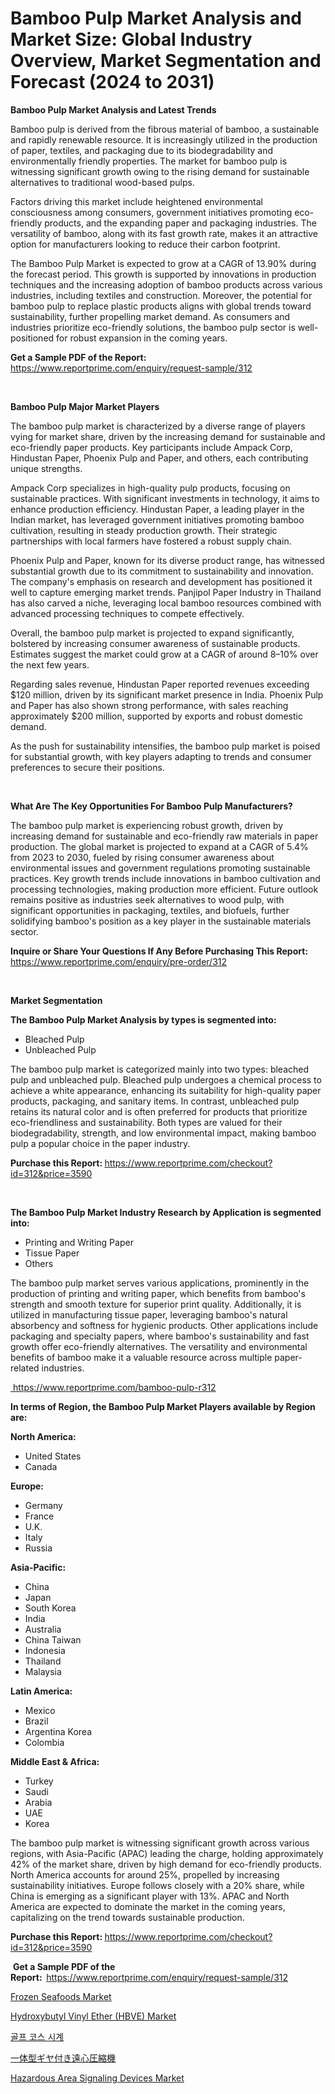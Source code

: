 <p><h1>Bamboo Pulp Market Analysis and Market Size: Global Industry Overview, Market Segmentation and Forecast (2024 to 2031)</h1></p><p><strong>Bamboo Pulp Market Analysis and Latest Trends</strong></p>
<p><p>Bamboo pulp is derived from the fibrous material of bamboo, a sustainable and rapidly renewable resource. It is increasingly utilized in the production of paper, textiles, and packaging due to its biodegradability and environmentally friendly properties. The market for bamboo pulp is witnessing significant growth owing to the rising demand for sustainable alternatives to traditional wood-based pulps.</p><p>Factors driving this market include heightened environmental consciousness among consumers, government initiatives promoting eco-friendly products, and the expanding paper and packaging industries. The versatility of bamboo, along with its fast growth rate, makes it an attractive option for manufacturers looking to reduce their carbon footprint.</p><p>The Bamboo Pulp Market is expected to grow at a CAGR of 13.90% during the forecast period. This growth is supported by innovations in production techniques and the increasing adoption of bamboo products across various industries, including textiles and construction. Moreover, the potential for bamboo pulp to replace plastic products aligns with global trends toward sustainability, further propelling market demand. As consumers and industries prioritize eco-friendly solutions, the bamboo pulp sector is well-positioned for robust expansion in the coming years.</p></p>
<p><strong>Get a Sample PDF of the Report:&nbsp;</strong> <a href="https://www.reportprime.com/enquiry/request-sample/312">https://www.reportprime.com/enquiry/request-sample/312</a></p>
<p>&nbsp;</p>
<p><strong>Bamboo Pulp Major Market Players</strong></p>
<p><p>The bamboo pulp market is characterized by a diverse range of players vying for market share, driven by the increasing demand for sustainable and eco-friendly paper products. Key participants include Ampack Corp, Hindustan Paper, Phoenix Pulp and Paper, and others, each contributing unique strengths.</p><p>Ampack Corp specializes in high-quality pulp products, focusing on sustainable practices. With significant investments in technology, it aims to enhance production efficiency. Hindustan Paper, a leading player in the Indian market, has leveraged government initiatives promoting bamboo cultivation, resulting in steady production growth. Their strategic partnerships with local farmers have fostered a robust supply chain.</p><p>Phoenix Pulp and Paper, known for its diverse product range, has witnessed substantial growth due to its commitment to sustainability and innovation. The company's emphasis on research and development has positioned it well to capture emerging market trends. Panjipol Paper Industry in Thailand has also carved a niche, leveraging local bamboo resources combined with advanced processing techniques to compete effectively.</p><p>Overall, the bamboo pulp market is projected to expand significantly, bolstered by increasing consumer awareness of sustainable products. Estimates suggest the market could grow at a CAGR of around 8–10% over the next few years.</p><p>Regarding sales revenue, Hindustan Paper reported revenues exceeding $120 million, driven by its significant market presence in India. Phoenix Pulp and Paper has also shown strong performance, with sales reaching approximately $200 million, supported by exports and robust domestic demand.</p><p>As the push for sustainability intensifies, the bamboo pulp market is poised for substantial growth, with key players adapting to trends and consumer preferences to secure their positions.</p></p>
<p>&nbsp;</p>
<p><strong>What Are The Key Opportunities For Bamboo Pulp Manufacturers?</strong></p>
<p><p>The bamboo pulp market is experiencing robust growth, driven by increasing demand for sustainable and eco-friendly raw materials in paper production. The global market is projected to expand at a CAGR of 5.4% from 2023 to 2030, fueled by rising consumer awareness about environmental issues and government regulations promoting sustainable practices. Key growth trends include innovations in bamboo cultivation and processing technologies, making production more efficient. Future outlook remains positive as industries seek alternatives to wood pulp, with significant opportunities in packaging, textiles, and biofuels, further solidifying bamboo's position as a key player in the sustainable materials sector.</p></p>
<p><strong>Inquire or Share Your Questions If Any Before Purchasing This Report:</strong> <a href="https://www.reportprime.com/enquiry/pre-order/312">https://www.reportprime.com/enquiry/pre-order/312</a></p>
<p>&nbsp;</p>
<p><strong>Market Segmentation</strong></p>
<p><strong>The Bamboo Pulp Market Analysis by types is segmented into:</strong></p>
<p><ul><li>Bleached Pulp</li><li>Unbleached Pulp</li></ul></p>
<p><p>The bamboo pulp market is categorized mainly into two types: bleached pulp and unbleached pulp. Bleached pulp undergoes a chemical process to achieve a white appearance, enhancing its suitability for high-quality paper products, packaging, and sanitary items. In contrast, unbleached pulp retains its natural color and is often preferred for products that prioritize eco-friendliness and sustainability. Both types are valued for their biodegradability, strength, and low environmental impact, making bamboo pulp a popular choice in the paper industry.</p></p>
<p><strong>Purchase this Report:&nbsp;</strong><a href="https://www.reportprime.com/checkout?id=312&price=3590">https://www.reportprime.com/checkout?id=312&price=3590</a></p>
<p>&nbsp;</p>
<p><strong>The Bamboo Pulp Market Industry Research by Application is segmented into:</strong></p>
<p><ul><li>Printing and Writing Paper</li><li>Tissue Paper</li><li>Others</li></ul></p>
<p><p>The bamboo pulp market serves various applications, prominently in the production of printing and writing paper, which benefits from bamboo's strength and smooth texture for superior print quality. Additionally, it is utilized in manufacturing tissue paper, leveraging bamboo's natural absorbency and softness for hygienic products. Other applications include packaging and specialty papers, where bamboo's sustainability and fast growth offer eco-friendly alternatives. The versatility and environmental benefits of bamboo make it a valuable resource across multiple paper-related industries.</p></p>
<p><a href="https://www.reportprime.com/bamboo-pulp-r312">&nbsp;https://www.reportprime.com/bamboo-pulp-r312</a></p>
<p><strong>In terms of Region, the Bamboo Pulp Market Players available by Region are:</strong></p>
<p>
    <p> <strong> North America: </strong>
        <ul>
            <li>United States</li>
            <li>Canada</li>
        </ul>
        </p> 
    <p> <strong> Europe: </strong>
        <ul>
            <li>Germany</li>
            <li>France</li>
            <li>U.K.</li>
            <li>Italy</li>
            <li>Russia</li>
        </ul>
        </p> 
    <p> <strong> Asia-Pacific: </strong>
        <ul>
            <li>China</li>
            <li>Japan</li>
            <li>South Korea</li>
            <li>India</li>
            <li>Australia</li>
            <li>China Taiwan</li>
            <li>Indonesia</li>
            <li>Thailand</li>
            <li>Malaysia</li>
        </ul>
        </p> 
    <p> <strong> Latin America: </strong>
        <ul>
            <li>Mexico</li>
            <li>Brazil</li>
            <li>Argentina Korea</li>
            <li>Colombia</li>
        </ul>
        </p> 
    <p> <strong> Middle East & Africa: </strong>
        <ul>
            <li>Turkey</li>
            <li>Saudi</li>
            <li>Arabia</li>
            <li>UAE</li>
            <li>Korea</li>
        </ul>
    </p>
    </p>
<p><p>The bamboo pulp market is witnessing significant growth across various regions, with Asia-Pacific (APAC) leading the charge, holding approximately 42% of the market share, driven by high demand for eco-friendly products. North America accounts for around 25%, propelled by increasing sustainability initiatives. Europe follows closely with a 20% share, while China is emerging as a significant player with 13%. APAC and North America are expected to dominate the market in the coming years, capitalizing on the trend towards sustainable production.</p></p>
<p><strong>Purchase this Report: </strong><a href="https://www.reportprime.com/checkout?id=312&price=3590">https://www.reportprime.com/checkout?id=312&price=3590</a></p>
<p>&nbsp;<strong>Get a Sample PDF of the Report:&nbsp;&nbsp;</strong><a href="https://www.reportprime.com/enquiry/request-sample/312">https://www.reportprime.com/enquiry/request-sample/312</a></p>
<p><strong></strong></p>
<p><p><a href="https://www.linkedin.com/pulse/frozen-seafoods-market-overview-global-trends-future-prospects-n7xve?trackingId=lOkQ3LR0QUKQLkI%2BILrU2g%3D%3D">Frozen Seafoods Market</a></p><p><a href="https://issuu.com/reportprime-2/docs/hydroxybutyl-vinyl-ether-hbve-marke_f7c70cd77b5350">Hydroxybutyl Vinyl Ether (HBVE) Market</a></p><p><a href="https://medium.com/@nargishadi90/%EA%B3%A8%ED%94%84-%EC%BD%94%EC%8A%A4-%EC%8B%9C%EA%B3%84-%EC%8B%9C%EC%9E%A5-%ED%83%90%EC%83%89-2024%EB%85%84%EB%B6%80%ED%84%B0-2031%EB%85%84%EA%B9%8C%EC%A7%80%EC%9D%98-%EC%A0%84%EB%AC%B8%EA%B0%80-%EB%B6%84%EC%84%9D-%EB%B0%8F-%EC%8B%9C%EC%9E%A5-%EC%A0%84%EB%A7%9D-30cb7c9ee850">골프 코스 시계</a></p><p><a href="https://medium.com/@kandrakodamadbg/%E9%9D%A9%E6%96%B0%E3%81%AE%E6%9C%AA%E6%9D%A5-%E3%82%B0%E3%83%AD%E3%83%BC%E3%83%90%E3%83%AB%E4%B8%80%E4%BD%93%E5%9E%8B%E3%82%AE%E3%82%A2%E5%BC%8F%E9%81%A0%E5%BF%83%E3%82%B3%E3%83%B3%E3%83%97%E3%83%AC%E3%83%83%E3%82%B5%E3%83%BC%E5%B8%82%E5%A0%B4%E3%81%AE%E6%88%90%E9%95%B7%E3%81%A8%E6%A9%9F%E4%BC%9A-2024%E5%B9%B4-2031%E5%B9%B4-d212897ae582">一体型ギヤ付き遠心圧縮機</a></p><p><a href="https://issuu.com/reportprime-2/docs/hazardous-area-signaling-devices-ma_a8e6d994d49be4">Hazardous Area Signaling Devices Market</a></p></p>